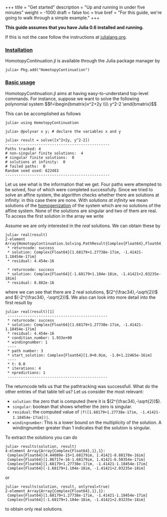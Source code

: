 +++
title = "Get started"
description = "Up and running in under five minutes"
weight = -1000
draft = false
toc = true
bref = "For this guide, we're going to walk through a simple example."
+++

**This guide assumes that you have Julia 0.6 installed and running.**

If this is not the case follow the instructions
at [julialang.org](https://julialang.org/downloads/).
<h3 class="section-head" id="h-installation"><a href="#h-installation">Installation</a></h3>

HomotopyContinuation.jl is available through the Julia package manager by
```julia-repl
julia> Pkg.add("HomotopyContinuation")
```

<h3 class="section-head" id="h-basic-usage"><a href="#h-basic-usage">Basic usage</a></h3>
HomotopyContinuation.jl aims at having easy-to-understand top-level commands. For instance, suppose we want to solve the following polynomial system
$$f=\begin{bmatrix}x^2+2y \\\\ y^2-2 \end{bmatrix}$$

This can be accomplished as follows
```julia-repl
julia> using HomotopyContinuation

julia> @polyvar x y; # declare the variables x and y

julia> result = solve([x^2+2y, y^2-2])
-----------------------------------------------
Paths tracked: 4
# non-singular finite solutions:  4
# singular finite solutions:  0
# solutions at infinity:  0
# failed paths:  0
Random seed used: 622483
-----------------------------------------------
```
Let us see what is the information that we get. Four paths were attempted to be solved, four of which were completed successfully. Since we tried to solve an affine system, the algorithm checks whether there are solutions at infinity: in this case there are none. With *solutions at infinity* we mean solutions of the [homogenization](https://en.wikipedia.org/wiki/Homogeneous_polynomial#Homogenization) of the system which are no solutions of the affine system. None of the solutions are singular and two of them are real. To access the first solution in the array we write

Assume we are only interested in the *real* solutions. We can obtain these by
```julia-repl
julia> real(result)
2-element Array{HomotopyContinuation.Solving.PathResult{Complex{Float64},Float64,Complex{Float64}},1}:
 * returncode: success
 * solution: Complex{Float64}[1.68179+1.27738e-17im, -1.41421-1.18454e-17im]
 * residual: 4.454e-16

 * returncode: success
 * solution: Complex{Float64}[-1.68179+1.104e-18im, -1.41421+2.03235e-18im]
 * residual: 8.882e-16
```
where we can see that there are 2 real solutions, $(2^{\frac34},-\sqrt{2})$ and $(-2^{\frac34}, -\sqrt{2})$. We also can look into more detail into the first result by
```julia-repl
julia> real(result)[1]
 ---------------------------------------------
 * returncode: success
 * solution: Complex{Float64}[1.68179+1.27738e-17im, -1.41421-1.18454e-17im]
 * residual: 4.454e-16
 * condition_number: 1.933e+00
 * windingnumber: 1
 ----
 * path number: 3
 * start_solution: Complex{Float64}[1.0+0.0im, -1.0+1.22465e-16im]
 ----
 * t: 0.0
 * iterations: 4
 * npredictions: 1
 ---------------------------------------------
```

The returncode tells us that the pathtracking was successfull. What do the other entries of that table tell us? Let us consider the most relevant:

* `solution`: the zero that is computed (here it is $(2^{\frac34},-\sqrt{2})$).
* `singular`: boolean that shows whether the zero is singular.
* `residual`: the computed value of ``|f([1.68179+1.27738e-17im, -1.41421-1.18454e-17im])|``.
* `windingnumber`: This is a lower bound on the multiplicity of the solution. A windingnumber greater than 1 indicates that the solution is singular.

To extract the solutions you can do
```julia-repl
julia> results(solution, result)
4-element Array{Array{Complex{Float64},1},1}:
 Complex{Float64}[4.44089e-15+1.68179im, 1.41421-8.88178e-16im]
 Complex{Float64}[1.86717e-16-1.68179im, 1.41421-6.50354e-17im]
 Complex{Float64}[1.68179+1.27738e-17im, -1.41421-1.18454e-17im]
 Complex{Float64}[-1.68179+1.104e-18im, -1.41421+2.03235e-18im]
```
or
```julia-repl
julia> results(solution, result, onlyreal=true)
2-element Array{Array{Complex{Float64},1},1}:
 Complex{Float64}[1.68179+1.27738e-17im, -1.41421-1.18454e-17im]
 Complex{Float64}[-1.68179+1.104e-18im, -1.41421+2.03235e-18im]
```
to obtain only real solutions.
